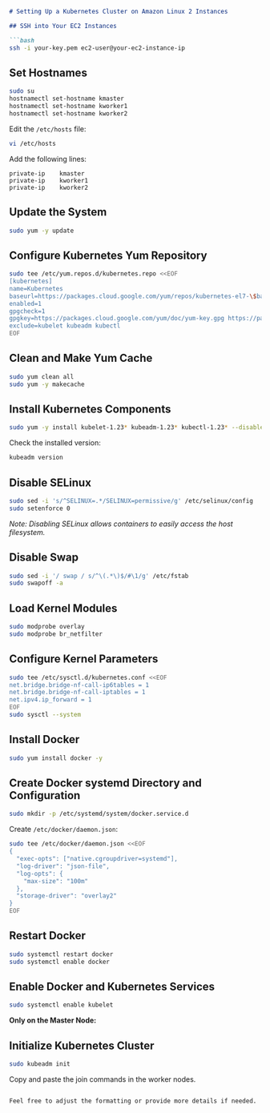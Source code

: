 
```markdown
# Setting Up a Kubernetes Cluster on Amazon Linux 2 Instances

## SSH into Your EC2 Instances

```bash
ssh -i your-key.pem ec2-user@your-ec2-instance-ip
```

## Set Hostnames

```bash
sudo su
hostnamectl set-hostname kmaster
hostnamectl set-hostname kworker1
hostnamectl set-hostname kworker2
```

Edit the `/etc/hosts` file:

```bash
vi /etc/hosts
```

Add the following lines:

```plaintext
private-ip    kmaster
private-ip    kworker1
private-ip    kworker2
```

## Update the System

```bash
sudo yum -y update
```

## Configure Kubernetes Yum Repository

```bash
sudo tee /etc/yum.repos.d/kubernetes.repo <<EOF
[kubernetes]
name=Kubernetes
baseurl=https://packages.cloud.google.com/yum/repos/kubernetes-el7-\$basearch
enabled=1
gpgcheck=1
gpgkey=https://packages.cloud.google.com/yum/doc/yum-key.gpg https://packages.cloud.google.com/yum/doc/rpm-package-key.gpg
exclude=kubelet kubeadm kubectl
EOF
```

## Clean and Make Yum Cache

```bash
sudo yum clean all
sudo yum -y makecache
```

## Install Kubernetes Components

```bash
sudo yum -y install kubelet-1.23* kubeadm-1.23* kubectl-1.23* --disableexcludes=kubernetes
```

Check the installed version:

```bash
kubeadm version
```

## Disable SELinux

```bash
sudo sed -i 's/^SELINUX=.*/SELINUX=permissive/g' /etc/selinux/config
sudo setenforce 0
```

*Note: Disabling SELinux allows containers to easily access the host filesystem.*

## Disable Swap

```bash
sudo sed -i '/ swap / s/^\(.*\)$/#\1/g' /etc/fstab
sudo swapoff -a
```

## Load Kernel Modules

```bash
sudo modprobe overlay
sudo modprobe br_netfilter
```

## Configure Kernel Parameters

```bash
sudo tee /etc/sysctl.d/kubernetes.conf <<EOF
net.bridge.bridge-nf-call-ip6tables = 1
net.bridge.bridge-nf-call-iptables = 1
net.ipv4.ip_forward = 1
EOF
sudo sysctl --system
```

## Install Docker

```bash
sudo yum install docker -y
```

## Create Docker systemd Directory and Configuration

```bash
sudo mkdir -p /etc/systemd/system/docker.service.d
```

Create `/etc/docker/daemon.json`:

```bash
sudo tee /etc/docker/daemon.json <<EOF
{
  "exec-opts": ["native.cgroupdriver=systemd"],
  "log-driver": "json-file",
  "log-opts": {
    "max-size": "100m" 
  },
  "storage-driver": "overlay2"
}
EOF
```

## Restart Docker

```bash
sudo systemctl restart docker
sudo systemctl enable docker
```

## Enable Docker and Kubernetes Services

```bash
sudo systemctl enable kubelet
```

**Only on the Master Node:**

## Initialize Kubernetes Cluster

```bash
sudo kubeadm init
```

Copy and paste the join commands in the worker nodes.

```

Feel free to adjust the formatting or provide more details if needed.
